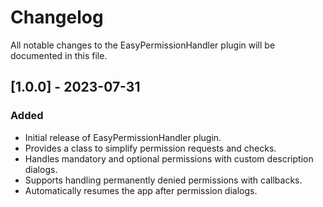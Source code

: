 # Changelog

All notable changes to the EasyPermissionHandler plugin will be documented in this file.

## [1.0.0] - 2023-07-31
### Added
- Initial release of EasyPermissionHandler plugin.
- Provides a class to simplify permission requests and checks.
- Handles mandatory and optional permissions with custom description dialogs.
- Supports handling permanently denied permissions with callbacks.
- Automatically resumes the app after permission dialogs.